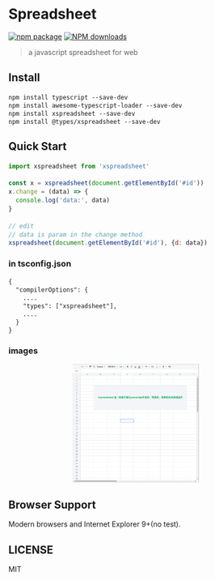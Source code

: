 # Spreadsheet

[![npm package](https://img.shields.io/npm/v/spreadsheet.svg)](https://www.npmjs.org/package/spreadsheet)
[![NPM downloads](http://img.shields.io/npm/dm/spreadsheet.svg)](https://npmjs.org/package/spreadsheet)

> a javascript spreadsheet for web

## Install
```shell
npm install typescript --save-dev
npm install awesome-typescript-loader --save-dev
npm install xspreadsheet --save-dev
npm install @types/xspreadsheet --save-dev
```

## Quick Start

``` javascript
import xspreadsheet from 'xspreadsheet'

const x = xspreadsheet(document.getElementById('#id'))
x.change = (data) => {
  console.log('data:', data)
}

// edit
// data is param in the change method
xspreadsheet(document.getElementById('#id'), {d: data})
```

### in tsconfig.json
```
{
  "compilerOptions": {
    ....
    "types": ["xspreadsheet"],
    ....
  }
}

```
### images

<p align="center">
  <a href="https://github.com/myliang/xspreadsheet">
    <img width="250" src="/docs/demo.png?raw=true">
  </a>
</p>

## Browser Support
Modern browsers and Internet Explorer 9+(no test).

## LICENSE
MIT
